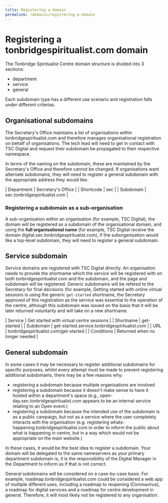 ```yaml
---
title: Registering a domain
permalink: /domains/registering-a-domain
---
```


# Registering a tonbridgespiritualist.com domain

The Tonbridge Spiritualist Centre domain structure is divided into 3 sections:
- department
- service
- general

Each subdomain type has a different use scenario and registration falls under different criterias.

## Organisational subdomains
The Secretary's Office maintains a list of organisations within tonbridgespiritualist.com and therefore manages organisational registration on behalf of organisations. The tech lead will need to get in contact with TSC Digital and request their subdomain be propagated to their respective namespace.    

In terms of the naming on the subdomain, these are maintained by the Secretary's Office and therefore cannot be changed. If organisations want alternate subdomains, they will need to register a general subdomain with the appropriate address they would like.


| Department | Secretary's Office            |
| Shortcode  | sec                           |
| Subdomain  | sec.tonbridgespiritualist.com |

### Registering a subdomain as a sub-organisation
A sub-organisation within an organisation (for example, TSC Digital), the domain will be registered as a subdomain of the organisational domain, and using the **full organisational name** (for example, TSC Digital receive the domain digital.sec.tonbridgespiritualist.com), if the suborganisation would like a top-level subdomain, they will need to register a general subdomain.

## Service subdomain
Service domains are registered with TSC Digital directly. An organisation needs to provide the shortname which the service will be registered with on both tonbridgespiritualist.com and the subdomain, and the page and subdomain will be registered. Generic subdomains will be refered to the Secretary for final decisions (for example, Getting started with online virtual sessions is using the generic `get-started` shortname, the Secretary approved of this registration as the service was essential to the operation of the centre, although this subdomain was issued on the basis that it will be later returned voluntarily and will take on a new shortname.

| Service    | Get started with virtual centre sessions      |
| Shortname  | get-started                                   |
| Subdomain  | get-started.service.tonbridgespiritualist.com |
| URL        | tonbridgespiritualist.com/get-started         |
| Conditions | Returned when no longer needed                |

## General subdomain
In some cases it may be necessary to register additional subdomains for specific purposes, whilst every attempt must be made to prevent registering additional subdomains, there may be a few reasons why:
- registering a subdomain because multiple organisations are involved
- registering a subdomain because it doesn't make sense to have it hosted within a department's space (e.g., open-day.sec.tonbridgespiritualist.com appears to be an internal service relating to an Open event.)
- registering a subdomain because the intended use of the subdomain is as a public campaign, but not as a service where the user completely interacts with the organisation (e.g. registering whats-happening.tonbridgespiritualist.com in order to inform the public about what is happening in centre, but in a way which would not be appropriate on the main website.)   

In these cases, it would be the best idea to register a subdomain. Your domain will be delegated to the same nameservers as your primary department subdomain is, it is the responsibility of the Digital Manager in the Department to inform us if that is not correct.    

General subdomains will be considered on a case-by-case basis. For example, roadmap.tonbridgespiritualist.com could be considered a web app of multiple different uses, including a roadmap to reopening (Coronavirus), a roadmap for digital services and a roadmap for centre development in general. Therefore, it will most likely not be registered to any organisation.

